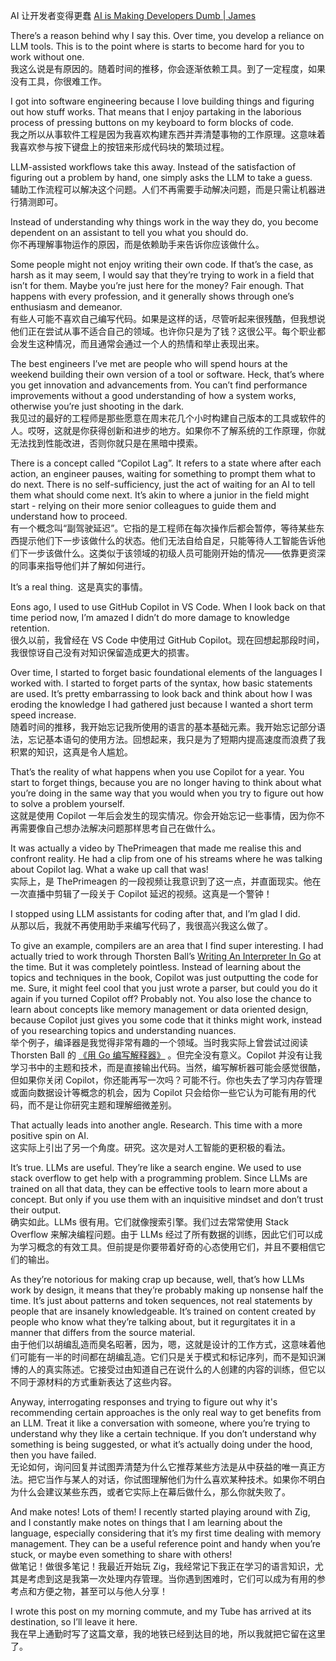 AI 让开发者变得更蠢
[AI is Making Developers Dumb | James](https://eli.cx/blog/ai-is-making-developers-dumb)

There’s a reason behind why I say this. Over time, you develop a reliance on LLM tools. This is to the point where is starts to become hard for you to work without one.  
我这么说是有原因的。随着时间的推移，你会逐渐依赖工具。到了一定程度，如果没有工具，你很难工作。

I got into software engineering because I love building things and figuring out how stuff works. That means that I enjoy partaking in the laborious process of pressing buttons on my keyboard to form blocks of code.  
我之所以从事软件工程是因为我喜欢构建东西并弄清楚事物的工作原理。这意味着我喜欢参与按下键盘上的按钮来形成代码块的繁琐过程。

LLM-assisted workflows take this away. Instead of the satisfaction of figuring out a problem by hand, one simply asks the LLM to take a guess.  
辅助工作流程可以解决这个问题。人们不再需要手动解决问题，而是只需让机器进行猜测即可。

Instead of understanding why things work in the way they do, you become dependent on an assistant to tell you what you should do.  
你不再理解事物运作的原因，而是依赖助手来告诉你应该做什么。

Some people might not enjoy writing their own code. If that’s the case, as harsh as it may seem, I would say that they’re trying to work in a field that isn’t for them. Maybe you’re just here for the money? Fair enough. That happens with every profession, and it generally shows through one’s enthusiasm and demeanor.  
有些人可能不喜欢自己编写代码。如果是这样的话，尽管听起来很残酷，但我想说他们正在尝试从事不适合自己的领域。也许你只是为了钱？这很公平。每个职业都会发生这种情况，而且通常会通过一个人的热情和举止表现出来。

The best engineers I’ve met are people who will spend hours at the weekend building their own version of a tool or software. Heck, that’s where you get innovation and advancements from. You can’t find performance improvements without a good understanding of how a system works, otherwise you’re just shooting in the dark.  
我见过的最好的工程师是那些愿意在周末花几个小时构建自己版本的工具或软件的人。哎呀，这就是你获得创新和进步的地方。如果你不了解系统的工作原理，你就无法找到性能改进，否则你就只是在黑暗中摸索。

There is a concept called “Copilot Lag”. It refers to a state where after each action, an engineer pauses, waiting for something to prompt them what to do next. There is no self-sufficiency, just the act of waiting for an AI to tell them what should come next. It’s akin to where a junior in the field might start - relying on their more senior colleagues to guide them and understand how to proceed.  
有一个概念叫“副驾驶延迟”。它指的是工程师在每次操作后都会暂停，等待某些东西提示他们下一步该做什么的状态。他们无法自给自足，只能等待人工智能告诉他们下一步该做什么。这类似于该领域的初级人员可能刚开始的情况——依靠更资深的同事来指导他们并了解如何进行。

It’s a real thing.  这是真实的事情。

Eons ago, I used to use GitHub Copilot in VS Code. When I look back on that time period now, I’m amazed I didn’t do more damage to knowledge retention.  
很久以前，我曾经在 VS Code 中使用过 GitHub Copilot。现在回想起那段时间，我很惊讶自己没有对知识保留造成更大的损害。

Over time, I started to forget basic foundational elements of the languages I worked with. I started to forget parts of the syntax, how basic statements are used. It’s pretty embarrassing to look back and think about how I was eroding the knowledge I had gathered just because I wanted a short term speed increase.  
随着时间的推移，我开始忘记我所使用的语言的基本基础元素。我开始忘记部分语法，忘记基本语句的使用方法。回想起来，我只是为了短期内提高速度而浪费了我积累的知识，这真是令人尴尬。

That’s the reality of what happens when you use Copilot for a year. You start to forget things, because you are no longer having to think about what you’re doing in the same way that you would when you try to figure out how to solve a problem yourself.  
这就是使用 Copilot 一年后会发生的现实情况。你会开始忘记一些事情，因为你不再需要像自己想办法解决问题那样思考自己在做什么。

It was actually a video by ThePrimeagen that made me realise this and confront reality. He had a clip from one of his streams where he was talking about Copilot lag. What a wake up call that was!  
实际上，是 ThePrimeagen 的一段视频让我意识到了这一点，并直面现实。他在一次直播中剪辑了一段关于 Copilot 延迟的视频。这真是一个警钟！

I stopped using LLM assistants for coding after that, and I’m glad I did.  
从那以后，我就不再使用助手来编写代码了，我很高兴我这么做了。

To give an example, compilers are an area that I find super interesting. I had actually tried to work through Thorsten Ball’s [Writing An Interpreter In Go](https://interpreterbook.com/) at the time. But it was completely pointless. Instead of learning about the topics and techniques in the book, Copilot was just outputting the code for me. Sure, it might feel cool that you just wrote a parser, but could you do it again if you turned Copilot off? Probably not. You also lose the chance to learn about concepts like memory management or data oriented design, because Copilot just gives you some code that it thinks might work, instead of you researching topics and understanding nuances.  
举个例子，编译器是我觉得非常有趣的一个领域。当时我实际上曾尝试过阅读 Thorsten Ball 的 [《用 Go 编写解释器》](https://interpreterbook.com/) 。但完全没有意义。Copilot 并没有让我学习书中的主题和技术，而是直接输出代码。当然，编写解析器可能会感觉很酷，但如果你关闭 Copilot，你还能再写一次吗？可能不行。你也失去了学习内存管理或面向数据设计等概念的机会，因为 Copilot 只会给你一些它认为可能有用的代码，而不是让你研究主题和理解细微差别。

That actually leads into another angle. Research. This time with a more positive spin on AI.  
这实际上引出了另一个角度。研究。这次是对人工智能的更积极的看法。

It’s true. LLMs are useful. They’re like a search engine. We used to use stack overflow to get help with a programming problem. Since LLMs are trained on all that data, they can be effective tools to learn more about a concept. But only if you use them with an inquisitive mindset and don’t trust their output.  
确实如此。LLMs 很有用。它们就像搜索引擎。我们过去常常使用 Stack Overflow 来解决编程问题。由于 LLMs 经过了所有数据的训练，因此它们可以成为学习概念的有效工具。但前提是你要带着好奇的心态使用它们，并且不要相信它们的输出。

As they’re notorious for making crap up because, well, that’s how LLMs work by design, it means that they’re probably making up nonsense half the time. It’s just about patterns and token sequences, not real statements by people that are insanely knowledgeable. It’s trained on content created by people who know what they’re talking about, but it regurgitates it in a manner that differs from the source material.  
由于他们以胡编乱造而臭名昭著，因为，嗯，这就是设计的工作方式，这意味着他们可能有一半的时间都在胡编乱造。它们只是关于模式和标记序列，而不是知识渊博的人的真实陈述。它接受过由知道自己在说什么的人创建的内容的训练，但它以不同于源材料的方式重新表达了这些内容。

Anyway, interrogating responses and trying to figure out why it's recommending certain approaches is the only real way to get benefits from an LLM. Treat it like a conversation with someone, where you’re trying to understand why they like a certain technique. If you don’t understand why something is being suggested, or what it’s actually doing under the hood, then you have failed.  
无论如何，询问回复并试图弄清楚为什么它推荐某些方法是从中获益的唯一真正方法。把它当作与某人的对话，你试图理解他们为什么喜欢某种技术。如果你不明白为什么会建议某些东西，或者它实际上在幕后做什么，那么你就失败了。

And make notes! Lots of them! I recently started playing around with Zig, and I constantly make notes on things that I am learning about the language, especially considering that it’s my first time dealing with memory management. They can be a useful reference point and handy when you’re stuck, or maybe even something to share with others!  
做笔记！做很多笔记！我最近开始玩 Zig，我经常记下我正在学习的语言知识，尤其是考虑到这是我第一次处理内存管理。当你遇到困难时，它们可以成为有用的参考点和方便之物，甚至可以与他人分享！

I wrote this post on my morning commute, and my Tube has arrived at its destination, so I’ll leave it here.  
我在早上通勤时写了这篇文章，我的地铁已经到达目的地，所以我就把它留在这里了。
